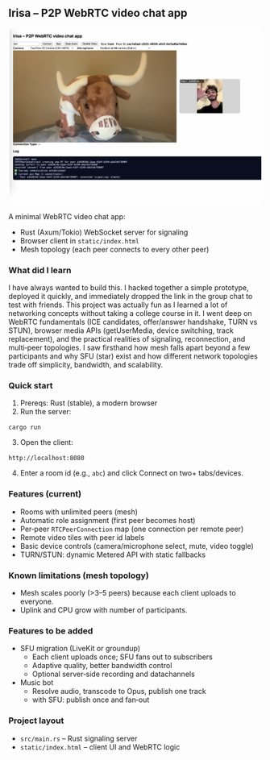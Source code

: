 ## Irisa – P2P WebRTC video chat app

<p align="center">
  <img src="images/irisa_demo.png" alt="Irisa demo screenshot" width="500" />
</p>

A minimal WebRTC video chat app:
  - Rust (Axum/Tokio) WebSocket server for signaling
  - Browser client in `static/index.html`
  - Mesh topology (each peer connects to every other peer)

### What did I learn

I have always wanted to build this. I hacked together a simple prototype, deployed it quickly, and immediately dropped the link in the group chat to test with friends. This project was actually fun as I learned a lot of networking concepts without taking a college course in it. I went deep on WebRTC fundamentals (ICE candidates, offer/answer handshake, TURN vs STUN), browser media APIs (getUserMedia, device switching, track replacement), and the practical realities of signaling, reconnection, and multi‑peer topologies. 
I saw firsthand how mesh falls apart beyond a few participants and why SFU (star) exist and how different network topologies trade off simplicity, bandwidth, and scalability.

### Quick start

1. Prereqs: Rust (stable), a modern browser
2. Run the server:

```
cargo run
```

3. Open the client:

```
http://localhost:8080
```

4. Enter a room id (e.g., `abc`) and click Connect on two+ tabs/devices.

### Features (current)

- Rooms with unlimited peers (mesh)
- Automatic role assignment (first peer becomes host)
- Per‑peer `RTCPeerConnection` map (one connection per remote peer)
- Remote video tiles with peer id labels
- Basic device controls (camera/microphone select, mute, video toggle)
- TURN/STUN: dynamic Metered API with static fallbacks

### Known limitations (mesh topology)

- Mesh scales poorly (>3–5 peers) because each client uploads to everyone.
- Uplink and CPU grow with number of participants.

### Features to be added

- SFU migration (LiveKit or groundup)
  - Each client uploads once; SFU fans out to subscribers
  - Adaptive quality, better bandwidth control
  - Optional server‑side recording and datachannels
- Music bot
  - Resolve audio, transcode to Opus, publish one track
  - with SFU: publish once and fan‑out

### Project layout

- `src/main.rs` – Rust signaling server
- `static/index.html` – client UI and WebRTC logic
